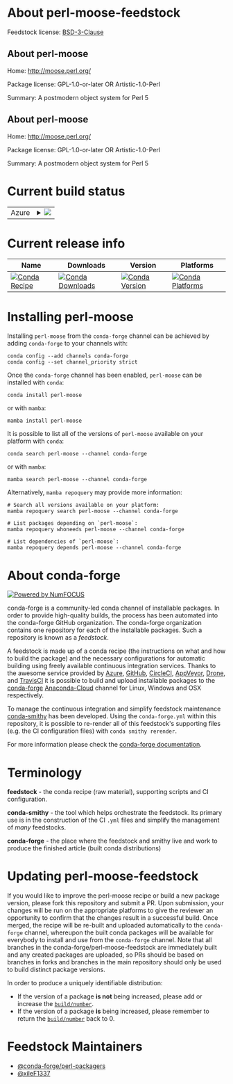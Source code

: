 About perl-moose-feedstock
==========================

Feedstock license: [BSD-3-Clause](https://github.com/conda-forge/perl-moose-feedstock/blob/main/LICENSE.txt)


About perl-moose
----------------

Home: http://moose.perl.org/

Package license: GPL-1.0-or-later OR Artistic-1.0-Perl

Summary: A postmodern object system for Perl 5

About perl-moose
----------------

Home: http://moose.perl.org/

Package license: GPL-1.0-or-later OR Artistic-1.0-Perl

Summary: A postmodern object system for Perl 5

Current build status
====================


<table>
    
  <tr>
    <td>Azure</td>
    <td>
      <details>
        <summary>
          <a href="https://dev.azure.com/conda-forge/feedstock-builds/_build/latest?definitionId=18513&branchName=main">
            <img src="https://dev.azure.com/conda-forge/feedstock-builds/_apis/build/status/perl-moose-feedstock?branchName=main">
          </a>
        </summary>
        <table>
          <thead><tr><th>Variant</th><th>Status</th></tr></thead>
          <tbody><tr>
              <td>linux_64</td>
              <td>
                <a href="https://dev.azure.com/conda-forge/feedstock-builds/_build/latest?definitionId=18513&branchName=main">
                  <img src="https://dev.azure.com/conda-forge/feedstock-builds/_apis/build/status/perl-moose-feedstock?branchName=main&jobName=linux&configuration=linux%20linux_64_" alt="variant">
                </a>
              </td>
            </tr><tr>
              <td>osx_64</td>
              <td>
                <a href="https://dev.azure.com/conda-forge/feedstock-builds/_build/latest?definitionId=18513&branchName=main">
                  <img src="https://dev.azure.com/conda-forge/feedstock-builds/_apis/build/status/perl-moose-feedstock?branchName=main&jobName=osx&configuration=osx%20osx_64_" alt="variant">
                </a>
              </td>
            </tr>
          </tbody>
        </table>
      </details>
    </td>
  </tr>
</table>

Current release info
====================

| Name | Downloads | Version | Platforms |
| --- | --- | --- | --- |
| [![Conda Recipe](https://img.shields.io/badge/recipe-perl--moose-green.svg)](https://anaconda.org/conda-forge/perl-moose) | [![Conda Downloads](https://img.shields.io/conda/dn/conda-forge/perl-moose.svg)](https://anaconda.org/conda-forge/perl-moose) | [![Conda Version](https://img.shields.io/conda/vn/conda-forge/perl-moose.svg)](https://anaconda.org/conda-forge/perl-moose) | [![Conda Platforms](https://img.shields.io/conda/pn/conda-forge/perl-moose.svg)](https://anaconda.org/conda-forge/perl-moose) |

Installing perl-moose
=====================

Installing `perl-moose` from the `conda-forge` channel can be achieved by adding `conda-forge` to your channels with:

```
conda config --add channels conda-forge
conda config --set channel_priority strict
```

Once the `conda-forge` channel has been enabled, `perl-moose` can be installed with `conda`:

```
conda install perl-moose
```

or with `mamba`:

```
mamba install perl-moose
```

It is possible to list all of the versions of `perl-moose` available on your platform with `conda`:

```
conda search perl-moose --channel conda-forge
```

or with `mamba`:

```
mamba search perl-moose --channel conda-forge
```

Alternatively, `mamba repoquery` may provide more information:

```
# Search all versions available on your platform:
mamba repoquery search perl-moose --channel conda-forge

# List packages depending on `perl-moose`:
mamba repoquery whoneeds perl-moose --channel conda-forge

# List dependencies of `perl-moose`:
mamba repoquery depends perl-moose --channel conda-forge
```


About conda-forge
=================

[![Powered by
NumFOCUS](https://img.shields.io/badge/powered%20by-NumFOCUS-orange.svg?style=flat&colorA=E1523D&colorB=007D8A)](https://numfocus.org)

conda-forge is a community-led conda channel of installable packages.
In order to provide high-quality builds, the process has been automated into the
conda-forge GitHub organization. The conda-forge organization contains one repository
for each of the installable packages. Such a repository is known as a *feedstock*.

A feedstock is made up of a conda recipe (the instructions on what and how to build
the package) and the necessary configurations for automatic building using freely
available continuous integration services. Thanks to the awesome service provided by
[Azure](https://azure.microsoft.com/en-us/services/devops/), [GitHub](https://github.com/),
[CircleCI](https://circleci.com/), [AppVeyor](https://www.appveyor.com/),
[Drone](https://cloud.drone.io/welcome), and [TravisCI](https://travis-ci.com/)
it is possible to build and upload installable packages to the
[conda-forge](https://anaconda.org/conda-forge) [Anaconda-Cloud](https://anaconda.org/)
channel for Linux, Windows and OSX respectively.

To manage the continuous integration and simplify feedstock maintenance
[conda-smithy](https://github.com/conda-forge/conda-smithy) has been developed.
Using the ``conda-forge.yml`` within this repository, it is possible to re-render all of
this feedstock's supporting files (e.g. the CI configuration files) with ``conda smithy rerender``.

For more information please check the [conda-forge documentation](https://conda-forge.org/docs/).

Terminology
===========

**feedstock** - the conda recipe (raw material), supporting scripts and CI configuration.

**conda-smithy** - the tool which helps orchestrate the feedstock.
                   Its primary use is in the construction of the CI ``.yml`` files
                   and simplify the management of *many* feedstocks.

**conda-forge** - the place where the feedstock and smithy live and work to
                  produce the finished article (built conda distributions)


Updating perl-moose-feedstock
=============================

If you would like to improve the perl-moose recipe or build a new
package version, please fork this repository and submit a PR. Upon submission,
your changes will be run on the appropriate platforms to give the reviewer an
opportunity to confirm that the changes result in a successful build. Once
merged, the recipe will be re-built and uploaded automatically to the
`conda-forge` channel, whereupon the built conda packages will be available for
everybody to install and use from the `conda-forge` channel.
Note that all branches in the conda-forge/perl-moose-feedstock are
immediately built and any created packages are uploaded, so PRs should be based
on branches in forks and branches in the main repository should only be used to
build distinct package versions.

In order to produce a uniquely identifiable distribution:
 * If the version of a package **is not** being increased, please add or increase
   the [``build/number``](https://docs.conda.io/projects/conda-build/en/latest/resources/define-metadata.html#build-number-and-string).
 * If the version of a package **is** being increased, please remember to return
   the [``build/number``](https://docs.conda.io/projects/conda-build/en/latest/resources/define-metadata.html#build-number-and-string)
   back to 0.

Feedstock Maintainers
=====================

* [@conda-forge/perl-packagers](https://github.com/conda-forge/perl-packagers/)
* [@xileF1337](https://github.com/xileF1337/)

